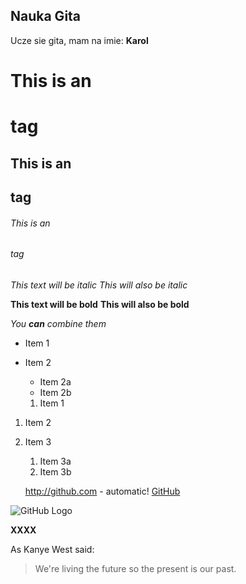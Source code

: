 ## Nauka Gita

Ucze sie gita, mam na imie: **Karol**


# This is an <h1> tag
## This is an <h2> tag
###### This is an <h6> tag

*This text will be italic*
_This will also be italic_

**This text will be bold**
__This will also be bold__

_You **can** combine them_

* Item 1
* Item 2
  * Item 2a
  * Item 2b

  1. Item 1
1. Item 2
1. Item 3
   1. Item 3a
   1. Item 3b


   http://github.com - automatic!
[GitHub](http://github.com)

![GitHub Logo](https://octodex.github.com/images/bouncercat.png)


**XXXX**


As Kanye West said:

> We're living the future so
> the present is our past.
